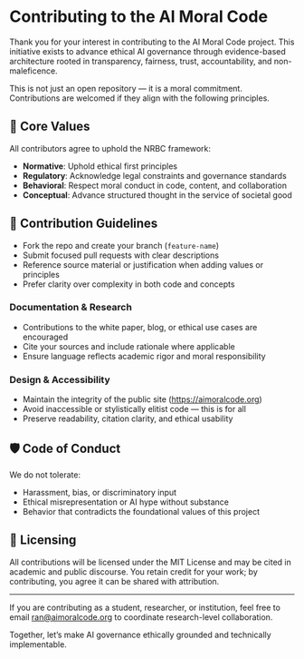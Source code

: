 # Contributing to the AI Moral Code

Thank you for your interest in contributing to the AI Moral Code project. This initiative exists to advance ethical AI governance through evidence-based architecture rooted in transparency, fairness, trust, accountability, and non-maleficence.

This is not just an open repository — it is a moral commitment. Contributions are welcomed if they align with the following principles.

## 🧭 Core Values

All contributors agree to uphold the NRBC framework:
- **Normative**: Uphold ethical first principles
- **Regulatory**: Acknowledge legal constraints and governance standards
- **Behavioral**: Respect moral conduct in code, content, and collaboration
- **Conceptual**: Advance structured thought in the service of societal good

## 🤝 Contribution Guidelines

- Fork the repo and create your branch (`feature-name`)
- Submit focused pull requests with clear descriptions
- Reference source material or justification when adding values or principles
- Prefer clarity over complexity in both code and concepts

### Documentation & Research

- Contributions to the white paper, blog, or ethical use cases are encouraged
- Cite your sources and include rationale where applicable
- Ensure language reflects academic rigor and moral responsibility

### Design & Accessibility

- Maintain the integrity of the public site (https://aimoralcode.org)
- Avoid inaccessible or stylistically elitist code — this is for all
- Preserve readability, citation clarity, and ethical usability

## 🛡 Code of Conduct

We do not tolerate:
- Harassment, bias, or discriminatory input
- Ethical misrepresentation or AI hype without substance
- Behavior that contradicts the foundational values of this project

## 📝 Licensing

All contributions will be licensed under the MIT License and may be cited in academic and public discourse. You retain credit for your work; by contributing, you agree it can be shared with attribution.

---

If you are contributing as a student, researcher, or institution, feel free to email [ran@aimoralcode.org](mailto:ran@aimoralcode.org) to coordinate research-level collaboration.

Together, let’s make AI governance ethically grounded and technically implementable.
